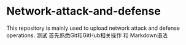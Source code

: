 # Network-attack-and-defense
This repository is mainly used to upload network attack and defense operations.
测试 首先熟悉Git和GitHub相关操作 和 Markdown语法 
